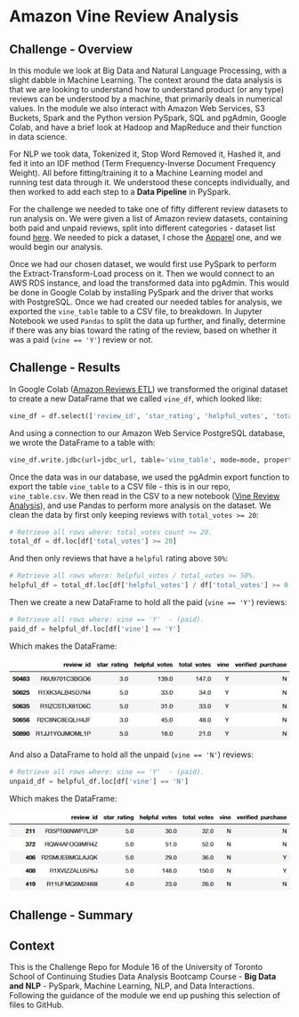 # Amazon Vine Review Analysis

## Challenge - Overview

In this module we look at Big Data and Natural Language Processing, with a slight dabble in Machine Learning. The context around the data analysis is that we are looking to understand how to understand product (or any type) reviews can be understood by a machine, that primarily deals in numerical values. In the module we also interact with Amazon Web Services, S3 Buckets, Spark and the Python version PySpark, SQL and pgAdmin, Google Colab, and have a brief look at Hadoop and MapReduce and their function in data science.

For NLP we took data, Tokenized it, Stop Word Removed it, Hashed it, and fed it into an IDF method (Term Frequency-Inverse Document Frequency Weight). All before fitting/training it to a Machine Learning model and running test data through it. We understood these concepts individually, and then worked to add each step to a **Data Pipeline** in PySpark.

For the challenge we needed to take one of fifty different review datasets to run analysis on. We were given a list of Amazon review datasets, containing both paid and unpaid reviews, split into different categories - dataset list found [here](https://s3.amazonaws.com/amazon-reviews-pds/tsv/index.txt). We needed to pick a dataset, I chose the [Apparel](https://s3.amazonaws.com/amazon-reviews-pds/tsv/amazon_reviews_us_Apparel_v1_00.tsv.gz) one, and we would begin our analysis.

Once we had our chosen dataset, we would first use PySpark to perform the Extract-Transform-Load process on it. Then we would connect to an AWS RDS instance, and load the transformed data into pgAdmin. This would be done in Google Colab by installing PySpark and the driver that works with PostgreSQL. Once we had created our needed tables for analysis, we exported the `vine_table` table to a CSV file, to breakdown. In Jupyter Notebook we used `Pandas` to split the data up further, and finally, determine if there was any bias toward the rating of the review, based on whether it was a paid (`vine == 'Y'`) review or not.

## Challenge - Results

<!--
Results: Using bulleted lists and images of DataFrames as support, address the following questions:

How many Vine reviews and non-Vine reviews were there?
How many Vine reviews were 5 stars? How many non-Vine reviews were 5 stars?
What percentage of Vine reviews were 5 stars? What percentage of non-Vine reviews were 5 stars?
Results:

There is a bulleted list that addresses the three questions for unpaid and paid program reviews (7 pt)

-->

In Google Colab ([Amazon Reviews ETL](Amazon_Reviews_ETL.ipynb)) we transformed the original dataset to create a new DataFrame that we called `vine_df`, which looked like:

```python
vine_df = df.select(['review_id', 'star_rating', 'helpful_votes', 'total_votes', 'vine', 'verified_purchase'])
```

And using a connection to our Amazon Web Service PostgreSQL database, we wrote the DataFrame to a table with:

```python
vine_df.write.jdbc(url=jdbc_url, table='vine_table', mode=mode, properties=config)
```

Once the data was in our database, we used the pgAdmin export function to export the table `vine_table` to a CSV file - this is in our repo, `vine_table.csv`. We then read in the CSV to a new notebook ([Vine Review Analysis](Vine_Review_Analysis.ipynb)), and use Pandas to perform more analysis on the dataset. We clean the data by first only keeping reviews with `total_votes >= 20`:

```python
# Retrieve all rows where: total_votes count >= 20.
total_df = df.loc[df['total_votes'] >= 20]
```

And then only reviews that have a `helpful` rating above `50%`:

```python
# Retrieve all rows where: helpful_votes / total_votes >= 50%.
helpful_df = total_df.loc[df['helpful_votes'] / df['total_votes'] >= 0.5]
```

Then we create a new DataFrame to hold all the paid (`vine == 'Y'`) reviews:

```python
# Retrieve all rows where: vine == 'Y'  - (paid).
paid_df = helpful_df.loc[df['vine'] == 'Y']
```

Which makes the DataFrame:

![Paid Reviews DataFrame](images/01_paid.png)

And also a DataFrame to hold all the unpaid (`vine == 'N'`) reviews:

```python
# Retrieve all rows where: vine == 'Y'  - (paid).
unpaid_df = helpful_df.loc[df['vine'] == 'N']
```

Which makes the DataFrame:

![Unpaid Reviews DataFrame](images/02_unpaid.png)

## Challenge - Summary

<!--
Summary: In your summary, state if there is any positivity bias for reviews in the Vine program. Use the results of your analysis to support your statement. Then, provide one additional analysis that you could do with the dataset to support your statement.
Summary:

The summary states whether or not there is bias, and the results support this statement (2 pt)
An additional analysis is recommended to support the statement (2 pt)
-->

## Context

This is the Challenge Repo for Module 16 of the University of Toronto School of Continuing Studies Data Analysis Bootcamp Course - **Big Data and NLP** - PySpark, Machine Learning, NLP, and Data Interactions. Following the guidance of the module we end up pushing this selection of files to GitHub.
